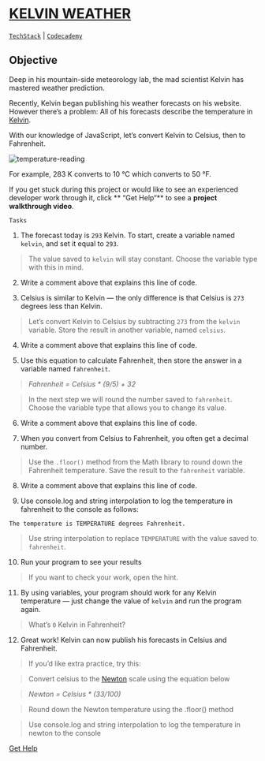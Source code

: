 # [KELVIN WEATHER](https://drive.google.com/file/d/17TAzLOn9ozBqc36aJ15U9uw4ugyQnjV9/view?usp=sharing)<br>
[`TechStack`](https://techstack.surge.sh) | [`Codecademy`](http://ssqt.co/mQfpbL0)

## Objective

Deep in his mountain-side meteorology lab, the mad scientist Kelvin has mastered weather prediction.

Recently, Kelvin began publishing his weather forecasts on his website. However there’s a problem: All of his forecasts describe the temperature in [Kelvin](https://en.wikipedia.org/wiki/Kelvin).

With our knowledge of JavaScript, let’s convert Kelvin to Celsius, then to Fahrenheit.

![temperature-reading](https://s3.amazonaws.com/codecademy-content/projects/introduction-to-javascript/learn-javascript-introduction/kelvin-weather/Kelvin+Thermometers.svg)

For example, 283 K converts to 10 °C which converts to 50 °F.

If you get stuck during this project or would like to see an experienced developer work through it, click ** “Get Help“** to see a **project walkthrough video**.

```
Tasks
```

1. The forecast today is `293` Kelvin. To start, create a variable named `kelvin`, and set it equal to `293`.

> The value saved to `kelvin` will stay constant. Choose the variable type with this in mind.

2. Write a comment above that explains this line of code.

3. Celsius is similar to Kelvin — the only difference is that Celsius is `273` degrees less than Kelvin.

> Let’s convert Kelvin to Celsius by subtracting `273` from the `kelvin` variable. Store the result in another variable, named `celsius`.

4. Write a comment above that explains this line of code.

5. Use this equation to calculate Fahrenheit, then store the answer in a variable named `fahrenheit`.

> *Fahrenheit = Celsius * (9/5) + 32*

> In the next step we will round the number saved to `fahrenheit`. Choose the variable type that allows you to change its value.

6. Write a comment above that explains this line of code.

7. When you convert from Celsius to Fahrenheit, you often get a decimal number.

> Use the `.floor()` method from the Math library to round down the Fahrenheit temperature. Save the result to the `fahrenheit` variable.

8. Write a comment above that explains this line of code.

9. Use console.log and string interpolation to log the temperature in fahrenheit to the console as follows:

```
The temperature is TEMPERATURE degrees Fahrenheit.
```
> Use string interpolation to replace `TEMPERATURE` with the value saved to `fahrenheit`.

10. Run your program to see your results

> If you want to check your work, open the hint.

11. By using variables, your program should work for any Kelvin temperature — just change the value of `kelvin` and run the program again.

> What’s `0` Kelvin in Fahrenheit?

12. Great work! Kelvin can now publish his forecasts in Celsius and Fahrenheit.

> If you’d like extra practice, try this:

> Convert celsius to the [Newton](https://en.wikipedia.org/wiki/Newton_scale) scale using the equation below

> *Newton = Celsius * (33/100)*

> Round down the Newton temperature using the .floor() method

> Use console.log and string interpolation to log the temperature in newton to the console

[Get Help](https://youtu.be/WlA1gy6fpgY)
